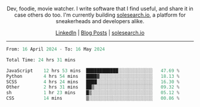 <p align="center">Dev, foodie, movie watcher. I write software that I find useful, and share it in case others do too. I'm currently building <a href="https://solesearch.io">solesearch.io</a>, a platform for sneakerheads and developers alike.</p>
<p align="center">
  <a href="https://www.linkedin.com/in/peter-rauscher">LinkedIn</a>
  |
  <a href="https://dev.to/peterrauscher">Blog Posts</a>
  |
  <a href="https://solesearch.io">solesearch.io</a>
</p>
<hr/>
<!--START_SECTION:waka-->

```python
From: 16 April 2024 - To: 16 May 2024

Total Time: 24 hrs 31 mins

JavaScript    12 hrs 53 mins  ████████████░░░░░░░░░░░░░   47.69 %
Python        4 hrs 54 mins   ████▓░░░░░░░░░░░░░░░░░░░░   18.13 %
SCSS          4 hrs 24 mins   ████░░░░░░░░░░░░░░░░░░░░░   16.30 %
Other         2 hrs 31 mins   ██▒░░░░░░░░░░░░░░░░░░░░░░   09.32 %
sh            1 hr 23 mins    █▒░░░░░░░░░░░░░░░░░░░░░░░   05.12 %
CSS           14 mins         ▒░░░░░░░░░░░░░░░░░░░░░░░░   00.86 %
```

<!--END_SECTION:waka-->
